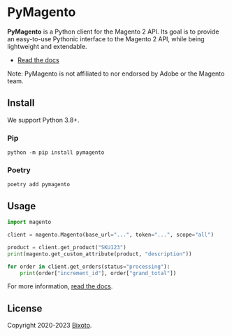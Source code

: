 # PyMagento

**PyMagento** is a Python client for the Magento 2 API. Its goal is to provide an easy-to-use
Pythonic interface to the Magento 2 API, while being lightweight and extendable.

* [Read the docs](https://pymagento2.readthedocs.io/)


Note: PyMagento is not affiliated to nor endorsed by Adobe or the Magento team.

## Install

We support Python 3.8+.

### Pip

    python -m pip install pymagento

### Poetry

    poetry add pymagento

## Usage

```python
import magento

client = magento.Magento(base_url="...", token="...", scope="all")

product = client.get_product("SKU123")
print(magento.get_custom_attribute(product, "description"))

for order in client.get_orders(status="processing"):
    print(order["increment_id"], order["grand_total"])
```

For more information, [read the docs](https://pymagento2.readthedocs.io/).

## License

Copyright 2020-2023 [Bixoto](https://bixoto.com/).
